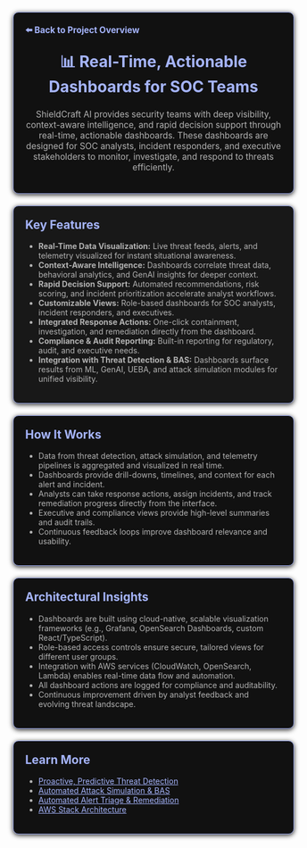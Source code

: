<section style="border:1px solid #a5b4fc; border-radius:10px; margin:1.5em 0; box-shadow:0 2px 8px #222; padding:1.5em; background:#111; color:#fff;">
<div style="margin-bottom:1.5em;">
  <a href="../../README.md" style="color:#a5b4fc; font-weight:bold; text-decoration:none; font-size:1.1em;">⬅️ Back to Project Overview</a>
</div>
<h1 align="center" style="margin-top:0; font-size:2em; color:#a5b4fc;">📊 Real-Time, Actionable Dashboards for SOC Teams</h1>
<div style="color:#b3b3b3; text-align:center; font-size:1.1em; margin-bottom:1em;">
  ShieldCraft AI provides security teams with deep visibility, context-aware intelligence, and rapid decision support through real-time, actionable dashboards. These dashboards are designed for SOC analysts, incident responders, and executive stakeholders to monitor, investigate, and respond to threats efficiently.
</div>
</section>

<section style="border:1px solid #a5b4fc; border-radius:10px; margin:1.5em 0; box-shadow:0 2px 8px #222; padding:1.5em; background:#181818; color:#fff;">
<h2 style="color:#a5b4fc; margin-top:0;">Key Features</h2>
<ul style="color:#b3b3b3;">
  <li><b>Real-Time Data Visualization:</b> Live threat feeds, alerts, and telemetry visualized for instant situational awareness.</li>
  <li><b>Context-Aware Intelligence:</b> Dashboards correlate threat data, behavioral analytics, and GenAI insights for deeper context.</li>
  <li><b>Rapid Decision Support:</b> Automated recommendations, risk scoring, and incident prioritization accelerate analyst workflows.</li>
  <li><b>Customizable Views:</b> Role-based dashboards for SOC analysts, incident responders, and executives.</li>
  <li><b>Integrated Response Actions:</b> One-click containment, investigation, and remediation directly from the dashboard.</li>
  <li><b>Compliance & Audit Reporting:</b> Built-in reporting for regulatory, audit, and executive needs.</li>
  <li><b>Integration with Threat Detection & BAS:</b> Dashboards surface results from ML, GenAI, UEBA, and attack simulation modules for unified visibility.</li>
</ul>
</section>

<section style="border:1px solid #a5b4fc; border-radius:10px; margin:1.5em 0; box-shadow:0 2px 8px #222; padding:1.5em; background:#111; color:#fff;">
<h2 style="color:#a5b4fc; margin-top:0;">How It Works</h2>
<ul style="color:#b3b3b3;">
  <li>Data from threat detection, attack simulation, and telemetry pipelines is aggregated and visualized in real time.</li>
  <li>Dashboards provide drill-downs, timelines, and context for each alert and incident.</li>
  <li>Analysts can take response actions, assign incidents, and track remediation progress directly from the interface.</li>
  <li>Executive and compliance views provide high-level summaries and audit trails.</li>
  <li>Continuous feedback loops improve dashboard relevance and usability.</li>
</ul>
</section>

<section style="border:1px solid #a5b4fc; border-radius:10px; margin:1.5em 0; box-shadow:0 2px 8px #222; padding:1.5em; background:#111; color:#fff;">
<h2 style="color:#a5b4fc; margin-top:0;">Architectural Insights</h2>
<ul style="color:#b3b3b3;">
  <li>Dashboards are built using cloud-native, scalable visualization frameworks (e.g., Grafana, OpenSearch Dashboards, custom React/TypeScript).</li>
  <li>Role-based access controls ensure secure, tailored views for different user groups.</li>
  <li>Integration with AWS services (CloudWatch, OpenSearch, Lambda) enables real-time data flow and automation.</li>
  <li>All dashboard actions are logged for compliance and auditability.</li>
  <li>Continuous improvement driven by analyst feedback and evolving threat landscape.</li>
</ul>
</section>

<section style="border:1px solid #a5b4fc; border-radius:10px; margin:1.5em 0; box-shadow:0 2px 8px #222; padding:1.5em; background:#111; color:#fff;">
<h2 style="color:#a5b4fc; margin-top:0;">Learn More</h2>
<ul style="color:#b3b3b3;">
  <li><a href="./threat-detection.md" style="color:#a5b4fc;">Proactive, Predictive Threat Detection</a></li>
  <li><a href="./attack-simulation.md" style="color:#a5b4fc;">Automated Attack Simulation & BAS</a></li>
  <li><a href="./alert-triage.md" style="color:#a5b4fc;">Automated Alert Triage & Remediation</a></li>
  <li><a href="./aws_stack_architecture.md" style="color:#a5b4fc;">AWS Stack Architecture</a></li>
</ul>
</section>

